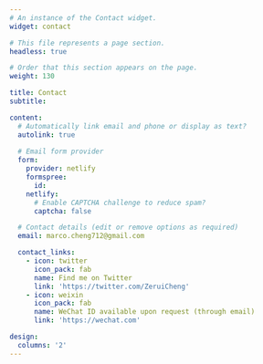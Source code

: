 ```yaml
---
# An instance of the Contact widget.
widget: contact

# This file represents a page section.
headless: true

# Order that this section appears on the page.
weight: 130

title: Contact
subtitle:

content:
  # Automatically link email and phone or display as text?
  autolink: true
  
  # Email form provider
  form:
    provider: netlify
    formspree:
      id:
    netlify:
      # Enable CAPTCHA challenge to reduce spam?
      captcha: false

  # Contact details (edit or remove options as required)
  email: marco.cheng712@gmail.com

  contact_links:
    - icon: twitter
      icon_pack: fab
      name: Find me on Twitter
      link: 'https://twitter.com/ZeruiCheng'
    - icon: weixin
      icon_pack: fab
      name: WeChat ID available upon request (through email)
      link: 'https://wechat.com'

design:
  columns: '2'
---
```

